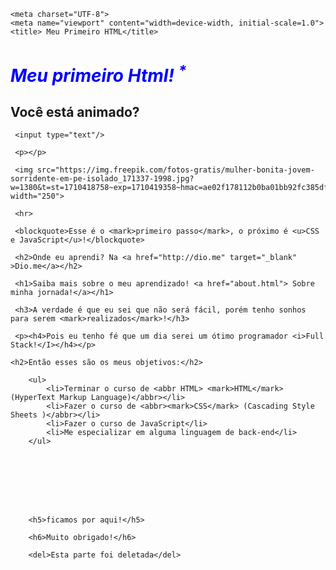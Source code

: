 <!DOCTYPE html>
<html lang="en">
<head>
    
    <meta charset="UTF-8">
    <meta name="viewport" content="width=device-width, initial-scale=1.0">
    <title> Meu Primeiro HTML</title>

</head>
<body>
    <h1> <strong id="Início" style="color:blue"><i>Meu primeiro Html! <sup>*</sup></i></Strong></H1>
        <h2>Você está animado?</h2>

     <input type="text"/>

     <p></p>

     <img src="https://img.freepik.com/fotos-gratis/mulher-bonita-jovem-sorridente-em-pe-isolado_171337-1998.jpg?w=1380&t=st=1710418758~exp=1710419358~hmac=ae02f178112b0ba01bb92fc385df738b2a0386445e60ed63be2506fda867ae57" width="250">

     <hr>

     <blockquote>Esse é o <mark>primeiro passo</mark>, o próximo é <u>CSS e JavaScript</u>!</blockquote>

     <h2>Onde eu aprendi? Na <a href="http://dio.me" target="_blank" >Dio.me</a></h2>
    
     <h1>Saiba mais sobre o meu aprendizado! <a href="about.html"> Sobre minha jornada!</a></h1>

     <h3>A verdade é que eu sei que não será fácil, porém tenho sonhos para serem <mark>realizados</mark>!</h3>

     <p><h4>Pois eu tenho fé que um dia serei um ótimo programador <i>Full Stack!</I></h4></p> 
        
    <h2>Então esses são os meus objetivos:</h2>

        <ul>
            <li>Terminar o curso de <abbr HTML> <mark>HTML</mark> (HyperText Markup Language)</abbr></li>
            <li>Fazer o curso de <abbr><mark>CSS</mark> (Cascading Style Sheets )</abbr></li>
            <li>Fazer o curso de JavaScript</li>
            <li>Me especializar em alguma linguagem de back-end</li>
        </ul>






        

        <h5>ficamos por aqui!</h5>

        <h6>Muito obrigado!</h6>

        <del>Esta parte foi deletada</del>

</body>
</html>


